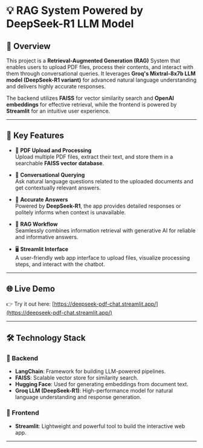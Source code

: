 # 💡 RAG System Powered by DeepSeek-R1 LLM Model

## 📝 Overview

This project is a **Retrieval-Augmented Generation (RAG)** System that enables users to upload PDF files, process their contents, and interact with them through conversational queries. It leverages **Groq's Mixtral-8x7b LLM model (DeepSeek-R1 variant)** for advanced natural language understanding and delivers highly accurate responses.

The backend utilizes **FAISS** for vector similarity search and **OpenAI embeddings** for effective retrieval, while the frontend is powered by **Streamlit** for an intuitive user experience.

---

## 🚀 Key Features

- 📄 **PDF Upload and Processing**  
  Upload multiple PDF files, extract their text, and store them in a searchable **FAISS vector database**.

- 💬 **Conversational Querying**  
  Ask natural language questions related to the uploaded documents and get contextually relevant answers.

- 🎯 **Accurate Answers**  
  Powered by **DeepSeek-R1**, the app provides detailed responses or politely informs when context is unavailable.

- 🔄 **RAG Workflow**  
  Seamlessly combines information retrieval with generative AI for reliable and informative answers.

- 🖥️ **Streamlit Interface**  
  A user-friendly web app interface to upload files, visualize processing steps, and interact with the chatbot.

---

## 🌐 Live Demo

👉 Try it out here: [https://deepseek-pdf-chat.streamlit.app/](https://deepseek-pdf-chat.streamlit.app/)

---

## 🛠️ Technology Stack

### 🔧 Backend
- **LangChain**: Framework for building LLM-powered pipelines.
- **FAISS**: Scalable vector store for similarity search.
- **Hugging Face**: Used for generating embeddings from document text.
- **Groq LLM (DeepSeek-R1)**: High-performance model for natural language understanding and response generation.

### 🎨 Frontend
- **Streamlit**: Lightweight and powerful tool to build the interactive web app.

---
